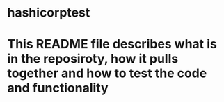 # hashicorptest
# This README file describes what is in the reposiroty, how it pulls together and how to test the code and functionality
